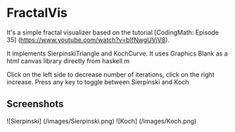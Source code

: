 # FractalVis

It's a simple fractal visualizer based on the tutorial [CodingMath: Episode 35] (https://www.youtube.com/watch?v=bIfNwgUVjV8).

It implements SierpinskiTriangle and KochCurve. It uses Graphics Blank as a html canvas library directly from haskell.m

Click on the left side to decrease number of iterations, click on the right increase.
Press any key to toggle between Sierpinski and Koch

## Screenshots

![Sierpinski] (/images/Sierpinski.png)
![Koch]       (/images/Koch.png)
